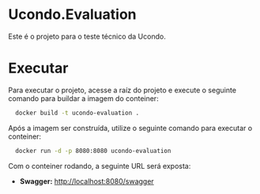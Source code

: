 # Ucondo.Evaluation

Este é o projeto para o teste técnico da Ucondo.

# Executar

Para executar o projeto, acesse a raíz do projeto e execute o seguinte comando para buildar a imagem do conteiner:
```bash
  docker build -t ucondo-evaluation .
```

Após a imagem ser construída, utilize o seguinte comando para executar o conteiner:
```bash
  docker run -d -p 8080:8080 ucondo-evaluation
```

Com o conteiner rodando, a seguinte URL será exposta:
- **Swagger:** [http://localhost:8080/swagger](http://localhost:8080/swagger)
